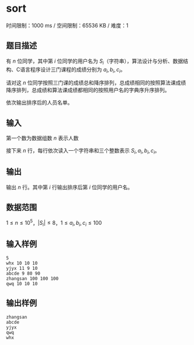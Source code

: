 # sort

时间限制：1000 ms / 空间限制：65536 KB / 难度：1

## 题目描述

有 $n$ 位同学，其中第 $i$ 位同学的用户名为 $S_i$（字符串），算法设计与分析、数据结构、C语言程序设计三门课程的成绩分别为 $a_i,b_i,c_i$。

请对这 $n$ 位同学按照三门课的成绩总和降序排列，总成绩相同的按照算法课成绩降序排列，总成绩和算法课成绩都相同的按照用户名的字典序升序排列。

依次输出排序后的人员名单。

## 输入

第一个数为数据组数 $n$ 表示人数

接下来 $n$ 行，每行依次读入一个字符串和三个整数表示 $S_i,a_i,b_i,c_i$。

## 输出

输出 $n$ 行。其中第 $i$ 行输出排序后第 $i$ 位同学的用户名。

## 数据范围

$1\leq n\leq 10^5$，$|S_i|\leq 8$，$1\leq a_i,b_i,c_i\leq 100$

## 输入样例

    5
    whx 10 10 10
    yjyx 11 9 10
    abcde 9 80 90
    zhangsan 100 100 100
    qwq 10 10 10

## 输出样例

    zhangsan
    abcde
    yjyx
    qwq
    whx
